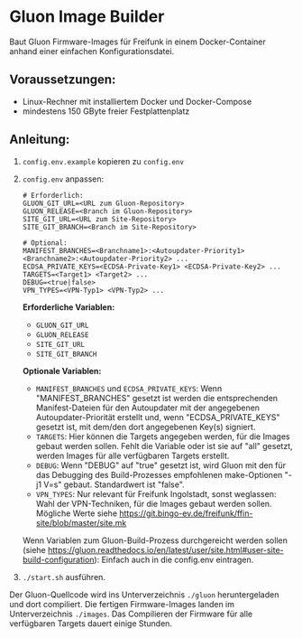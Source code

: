 # Gluon Image Builder

Baut Gluon Firmware-Images für Freifunk in einem Docker-Container anhand einer einfachen Konfigurationsdatei.

## Voraussetzungen:
- Linux-Rechner mit installiertem Docker und Docker-Compose
- mindestens 150 GByte freier Festplattenplatz

## Anleitung:

1. `config.env.example` kopieren zu `config.env`
2. `config.env` anpassen:
   ```
   # Erforderlich:
   GLUON_GIT_URL=<URL zum Gluon-Repository>
   GLUON_RELEASE=<Branch im Gluon-Repository>
   SITE_GIT_URL=<URL zum Site-Repository>
   SITE_GIT_BRANCH=<Branch im Site-Repository>

   # Optional:
   MANIFEST_BRANCHES=<Branchname1>:<Autoupdater-Priority1> <Branchname2>:<Autoupdater-Priority2> ...
   ECDSA_PRIVATE_KEYS=<ECDSA-Private-Key1> <ECDSA-Private-Key2> ...
   TARGETS=<Target1> <Target2> ...
   DEBUG=<true|false>
   VPN_TYPES=<VPN-Typ1> <VPN-Typ2> ...
   ```

   **Erforderliche Variablen:**
   - `GLUON_GIT_URL`
   - `GLUON_RELEASE`
   - `SITE_GIT_URL`
   - `SITE_GIT_BRANCH`

   **Optionale Variablen:**
   - `MANIFEST_BRANCHES` und `ECDSA_PRIVATE_KEYS`: Wenn "MANIFEST_BRANCHES" gesetzt ist werden die entsprechenden Manifest-Dateien für den Autoupdater mit der angegebenen Autoupdater-Priorität erstellt und, wenn "ECDSA_PRIVATE_KEYS" gesetzt ist, mit dem/den dort angegebenen Key(s) signiert.
   - `TARGETS`: Hier können die Targets angegeben werden, für die Images gebaut werden sollen. Fehlt die Variable oder ist sie auf "all" gesetzt, werden Images für alle verfügbaren Targets erstellt.
   - `DEBUG`: Wenn "DEBUG" auf "true" gesetzt ist, wird Gluon mit den für das Debugging des Build-Prozesses empfohlenen make-Optionen "-j1 V=s" gebaut. Standardwert ist "false".
   - `VPN_TYPES`: Nur relevant für Freifunk Ingolstadt, sonst weglassen: Wahl der VPN-Techniken, für die Images gebaut werden sollen. Mögliche Werte siehe https://git.bingo-ev.de/freifunk/ffin-site/blob/master/site.mk

   Wenn Variablen zum Gluon-Build-Prozess durchgereicht werden sollen (siehe https://gluon.readthedocs.io/en/latest/user/site.html#user-site-build-configuration): Einfach auch in die config.env eintragen.

3. `./start.sh` ausführen.

Der Gluon-Quellcode wird ins Unterverzeichnis `./gluon` heruntergeladen und dort compiliert. Die fertigen Firmware-Images landen im Unterverzeichnis `./images`.
Das Compilieren der Firmware für alle verfügbaren Targets dauert einige Stunden.
